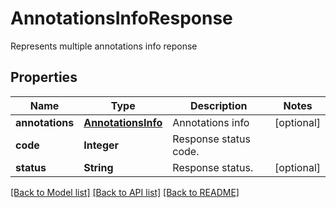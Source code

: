 ﻿
# AnnotationsInfoResponse
Represents multiple annotations info reponse

## Properties
Name | Type | Description | Notes
------------ | ------------- | ------------- | -------------
**annotations** | [**AnnotationsInfo**](AnnotationsInfo.md) | Annotations info | [optional]
**code** | **Integer** | Response status code. | 
**status** | **String** | Response status. | [optional]


[[Back to Model list]](../../README.md#documentation-for-models) [[Back to API list]](../../README.md#documentation-for-api-endpoints) [[Back to README]](../../README.md)


